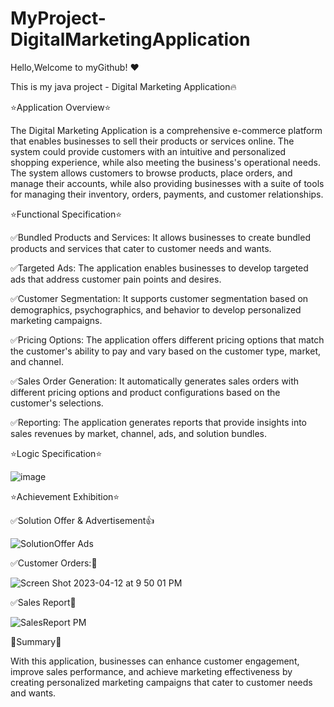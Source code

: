 # MyProject-DigitalMarketingApplication
Hello,Welcome to myGithub!	:heart: 

This is my java project - Digital Marketing Application🔥

⭐Application Overview⭐

The Digital Marketing Application is a comprehensive e-commerce platform that enables businesses to sell their products or services online. The system could provide customers with an intuitive and personalized shopping experience, while also meeting the business's operational needs. The system  allows customers to browse products, place orders, and manage their accounts, while also providing businesses with a suite of tools for managing their inventory, orders, payments, and customer relationships.



⭐Functional Specification⭐

:white_check_mark:Bundled Products and Services: It allows businesses to create bundled products and services that cater to customer needs and wants.


:white_check_mark:Targeted Ads: The application enables businesses to develop targeted ads that address customer pain points and desires.

:white_check_mark:Customer Segmentation: It supports customer segmentation based on demographics, psychographics, and behavior to develop personalized marketing campaigns.

:white_check_mark:Pricing Options: The application offers different pricing options that match the customer's ability to pay and vary based on the customer type, market, and channel.


:white_check_mark:Sales Order Generation: It automatically generates sales orders with different pricing options and product configurations based on the customer's selections.

:white_check_mark:Reporting: The application generates reports that provide insights into sales revenues by market, channel, ads, and solution bundles.




⭐Logic Specification⭐

![image](https://user-images.githubusercontent.com/130510998/231653709-c4cbef64-0033-491a-93f2-06f3988b89f1.png)

⭐Achievement Exhibition⭐

:white_check_mark:Solution Offer & Advertisement:thumbsup:

![SolutionOffer Ads](https://user-images.githubusercontent.com/130510998/231655522-e6e57494-3bf8-48ff-8bd5-840c97853471.png)












:white_check_mark:Customer Orders::nail_care:


![Screen Shot 2023-04-12 at 9 50 01 PM](https://user-images.githubusercontent.com/130510998/231656580-41fa9306-d201-48ba-8d63-41967dc3c44b.png)



























:white_check_mark:Sales Report:partying_face:


![SalesReport PM](https://user-images.githubusercontent.com/130510998/231656110-7a1faf05-6ecc-474e-a52e-b047e53c0457.png)



:hugs:Summary:dizzy:

With this application, businesses can enhance customer engagement, improve sales performance, and achieve marketing effectiveness by creating personalized marketing campaigns that cater to customer needs and wants.










